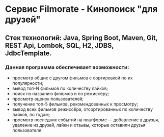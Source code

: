 # Сервис Filmorate - Кинопоиск "для друзей"

## Стек технологий: Java, Spring Boot, Maven, Git, REST Api, Lombok, SQL, H2, JDBS, JdbcTemplate.

### Данная программа обеспечивает возможности:
- просмотр общих с другом фильмов с сортировкой по их популярности;
- вывод топ-N фильмов по количеству лайков;
- поиск по названию фильмов и по режиссёру;
- просмотр оценок пользователей;
- получение топ-5 фильмов, рекомендованных к просмотру;
- вывод всех фильмов режиссёра, отсортированных по количеству лайков, по годам;
- просмотр последних событий на платформе — добавление в друзья, удаление из друзей, лайки и отзывы, которые оставили друзья пользователя.
